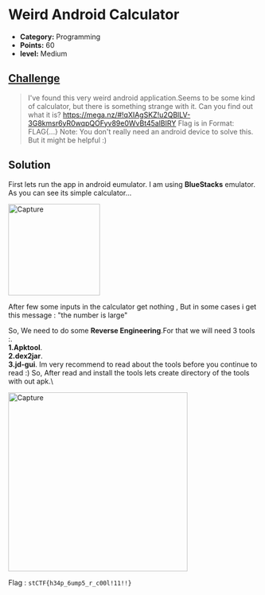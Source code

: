 
# Weird Android Calculator

* **Category:** Programming 
* **Points:** 60
* **level:** Medium


## [Challenge](https://ctflearn.com/challenge/290)

> I've found this very weird android application.Seems to be some kind of calculator, but there is something strange with it. Can you find out what it is?
> https://mega.nz/#!qXIAgSKZ!u2QBlLV-3G8kmsr6yR0wqpQOFyv89e0WvBt45alBIRY
> Flag is in Format: FLAG{...}
> Note: You don't really need an android device to solve this. But it might be helpful :)

## Solution
First lets run the app in android eumulator. I am using  **BlueStacks** emulator.\
As you can see its simple calculator...

<img width="184" alt="Capture" src="https://user-images.githubusercontent.com/57364083/69641316-a8a12e00-1068-11ea-8daa-02a9944d019e.PNG">

After few some inputs in the calculator get nothing , But in some cases i get this message : "the number is large"

So, We need to do some **Reverse Engineering**.For that we will need 3 tools :.\
**1.Apktool**.\
**2.dex2jar**.\
**3.jd-gui**.
Im very recommend to read about the tools before you continue to read :)
So, After read and install the tools lets create directory of the tools with out apk.\ 

<img width="360" alt="Capture" src="https://user-images.githubusercontent.com/57364083/69642124-f702fc80-1069-11ea-9c9f-09dd7f9a29d7.PNG">






Flag : ```stCTF{h34p_6ump5_r_c00l!11!!}```

